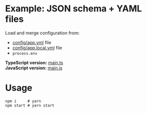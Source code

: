 # Example: JSON schema + YAML files

Load and merge configuration from:
 
* [config/app.yml](config/app.yml) file
* [config/app.local.yml](config/app.local.yml) file
* `process.env`

**TypeScript version:** [main.ts](main.ts)  
**JavaScript version:** [main.js](main.js)

# Usage

```shell
npm i     # yarn
npm start # yarn start
```
